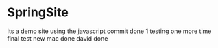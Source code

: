 # SpringSite
Its a demo site using the javascript
commit done 1
testing one more time
final test
new mac done
david done
